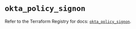 # `okta_policy_signon`

Refer to the Terraform Registry for docs: [`okta_policy_signon`](https://registry.terraform.io/providers/okta/okta/4.9.0/docs/resources/policy_signon).
